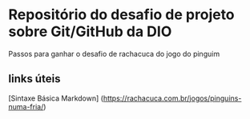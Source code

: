 # Repositório do desafio de projeto sobre Git/GitHub da DIO
Passos para ganhar o desafio de rachacuca do jogo do pinguim

## links úteis
[Sintaxe Básica Markdown] (https://rachacuca.com.br/jogos/pinguins-numa-fria/)
